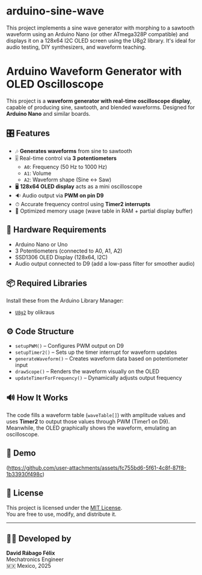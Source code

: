 # arduino-sine-wave
This project implements a sine wave generator with morphing to a sawtooth waveform using an Arduino Nano (or other ATmega328P compatible) and displays it on a 128x64 I2C OLED screen using the U8g2 library.  It's ideal for audio testing, DIY synthesizers, and waveform teaching.

# Arduino Waveform Generator with OLED Oscilloscope

This project is a **waveform generator with real-time oscilloscope display**, capable of producing sine, sawtooth, and blended waveforms. Designed for **Arduino Nano** and similar boards.

## 🎛 Features

- 🎶 **Generates waveforms** from sine to sawtooth
- 🎚 Real-time control via **3 potentiometers**
  - `A0`: Frequency (50 Hz to 1000 Hz)
  - `A1`: Volume
  - `A2`: Waveform shape (Sine ↔ Saw)
- 🖥️ **128x64 OLED display** acts as a mini oscilloscope
- 🔉 Audio output via **PWM on pin D9**
- ⏱ Accurate frequency control using **Timer2 interrupts**
- 💾 Optimized memory usage (wave table in RAM + partial display buffer)

## 🧰 Hardware Requirements

- Arduino Nano or Uno
- 3 Potentiometers (connected to A0, A1, A2)
- SSD1306 OLED Display (128x64, I2C)
- Audio output connected to D9 (add a low-pass filter for smoother audio)

## 📦 Required Libraries

Install these from the Arduino Library Manager:

- [`U8g2`](https://github.com/olikraus/u8g2) by olikraus

## ⚙️ Code Structure

- `setupPWM()` – Configures PWM output on D9
- `setupTimer2()` – Sets up the timer interrupt for waveform updates
- `generateWaveform()` – Creates waveform data based on potentiometer input
- `drawScope()` – Renders the waveform visually on the OLED
- `updateTimerForFrequency()` – Dynamically adjusts output frequency

## 🔊 How It Works

The code fills a waveform table (`waveTable[]`) with amplitude values and uses **Timer2** to output those values through PWM (Timer1 on D9).  
Meanwhile, the OLED graphically shows the waveform, emulating an oscilloscope.

## 📸 Demo

(https://github.com/user-attachments/assets/fc755bd6-5f61-4c8f-87f8-1b33930f498c)


## 🪪 License

This project is licensed under the [MIT License](./LICENSE).  
You are free to use, modify, and distribute it.

---

## 👨‍💻 Developed by

**David Rábago Félix**  
Mechatronics Engineer  
🇲🇽 Mexico, 2025

